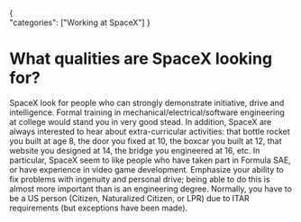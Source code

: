 {    
    "categories": ["Working at SpaceX"]
}

# What qualities are SpaceX looking for?

SpaceX look for people who can strongly demonstrate initiative, drive and intelligence. Formal training in mechanical/electrical/software engineering at college would stand you in very good stead. In addition, SpaceX are always interested to hear about extra-curricular activities: that bottle rocket you built at age 8, the door you fixed at 10, the boxcar you built at 12, that website you designed at 14, the bridge you engineered at 16, etc. In particular, SpaceX seem to like people who have taken part in Formula SAE, or have experience in video game development. Emphasize your ability to fix problems with ingenuity and personal drive; being able to do this is almost more important than is an engineering degree. Normally, you have to be a US person (Citizen, Naturalized Citizen, or LPR) due to ITAR requirements (but exceptions have been made).

